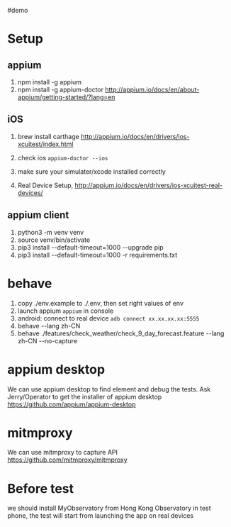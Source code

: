 #demo

# Setup
## appium
1. npm install -g appium
1. npm install -g appium-doctor
http://appium.io/docs/en/about-appium/getting-started/?lang=en

## iOS
1. brew install carthage
http://appium.io/docs/en/drivers/ios-xcuitest/index.html

1. check ios `appium-doctor --ios`
1. make sure your simulater/xcode installed correctly
1. Real Device Setup, http://appium.io/docs/en/drivers/ios-xcuitest-real-devices/


## appium client
1. python3 -m venv venv
1. source venv/bin/activate
1. pip3 install --default-timeout=1000 --upgrade pip
1. pip3 install --default-timeout=1000 -r requirements.txt

# behave
1. copy ./env.example to ./.env, then set right values of env
1. launch appium `appium` in console
1. android: connect to real device  `adb connect xx.xx.xx.xx:5555`
1. behave --lang zh-CN
1. behave ./features/check_weather/check_9_day_forecast.feature --lang zh-CN --no-capture

# appium desktop
We can use appium desktop to find element and debug the tests. Ask Jerry/Operator to get the installer of appium desktop
https://github.com/appium/appium-desktop

# mitmproxy
We can use mitmproxy to capture API
https://github.com/mitmproxy/mitmproxy


# Before test
we should install MyObservatory from Hong Kong Observatory in test phone, the test will start from launching the app on real devices
